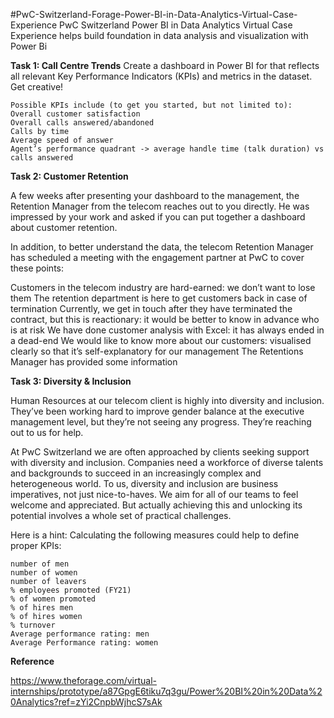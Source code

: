 #PwC-Switzerland-Forage-Power-BI-in-Data-Analytics-Virtual-Case-Experience
PwC Switzerland Power BI in Data Analytics Virtual Case Experience helps build foundation in data analysis and visualization with Power Bi

**Task 1: Call Centre Trends**
Create a dashboard in Power BI for that reflects all relevant Key Performance Indicators (KPIs) and metrics in the dataset. Get creative!

	Possible KPIs include (to get you started, but not limited to):
	Overall customer satisfaction
	Overall calls answered/abandoned
	Calls by time
	Average speed of answer
	Agent’s performance quadrant -> average handle time (talk duration) vs calls answered

**Task 2: Customer Retention**

A few weeks after presenting your dashboard to the management, the Retention Manager from the telecom reaches out to you directly. He was impressed by your work and asked if you can put together a dashboard about customer retention.

In addition, to better understand the data, the telecom Retention Manager has scheduled a meeting with the engagement partner at PwC to cover these points:

Customers in the telecom industry are hard-earned: we don’t want to lose them
The retention department is here to get customers back in case of termination
Currently, we get in touch after they have terminated the contract, but this is reactionary: it would be better to know in advance who is at risk
We have done customer analysis with Excel: it has always ended in a dead-end
We would like to know more about our customers: visualised clearly so that it’s self-explanatory for our management The Retentions Manager has provided some information

**Task 3: Diversity & Inclusion**

Human Resources at our telecom client is highly into diversity and inclusion. They’ve been working hard to improve gender balance at the executive management level, but they’re not seeing any progress. They’re reaching out to us for help.

At PwC Switzerland we are often approached by clients seeking support with diversity and inclusion. Companies need a workforce of diverse talents and backgrounds to succeed in an increasingly complex and heterogeneous world. To us, diversity and inclusion are business imperatives, not just nice-to-haves. We aim for all of our teams to feel welcome and appreciated. But actually achieving this and unlocking its potential involves a whole set of practical challenges.

Here is a hint: Calculating the following measures could help to define proper KPIs:

	number of men
	number of women
	number of leavers
	% employees promoted (FY21)
	% of women promoted
	% of hires men
	% of hires women
	% turnover
	Average performance rating: men
	Average Performance rating: women

**Reference**

https://www.theforage.com/virtual-internships/prototype/a87GpgE6tiku7q3gu/Power%20BI%20in%20Data%20Analytics?ref=zYi2CnpbWjhcS7sAk



